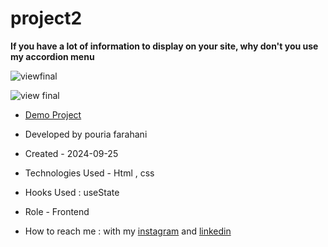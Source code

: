 # project2

**If you have a lot of information to display on your site, why don't you use my accordion menu**

![viewfinal](https://user-images.githubusercontent.com/109727844/204102879-086fee63-9bda-43b2-a1aa-49879c3f2d39.jpg)

![view final](https://user-images.githubusercontent.com/109727844/204102930-fac80657-4d16-4816-b476-a88e984abefe.jpg)

- [Demo Project](https://pouria-farahani-developer.github.io/Accordion-Menu-By-React/)

- Developed by pouria farahani

- Created - 2024-09-25

- Technologies Used - Html , css 

- Hooks Used : useState 

- Role - Frontend

- How to reach me : with my [instagram](https://www.instagram.com/helia.r-web) and [linkedin](https://www.linkedin.com/in/helia-rezaie-web)
